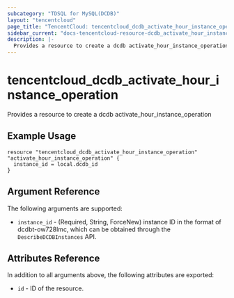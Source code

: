 ```yaml
---
subcategory: "TDSQL for MySQL(DCDB)"
layout: "tencentcloud"
page_title: "TencentCloud: tencentcloud_dcdb_activate_hour_instance_operation"
sidebar_current: "docs-tencentcloud-resource-dcdb_activate_hour_instance_operation"
description: |-
  Provides a resource to create a dcdb activate_hour_instance_operation
---
```


# tencentcloud_dcdb_activate_hour_instance_operation

Provides a resource to create a dcdb activate_hour_instance_operation

## Example Usage

```hcl
resource "tencentcloud_dcdb_activate_hour_instance_operation" "activate_hour_instance_operation" {
  instance_id = local.dcdb_id
}
```

## Argument Reference

The following arguments are supported:

* `instance_id` - (Required, String, ForceNew) instance ID in the format of dcdbt-ow728lmc, which can be obtained through the `DescribeDCDBInstances` API.

## Attributes Reference

In addition to all arguments above, the following attributes are exported:

* `id` - ID of the resource.



